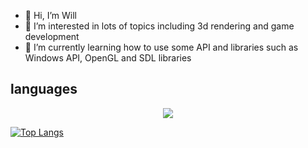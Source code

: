 - 👋 Hi, I’m Will
- 👀 I’m interested in lots of topics including 3d rendering and game development
- 🌱 I’m currently learning how to use some API and libraries such as Windows API, OpenGL and SDL libraries
## languages

<p align="center">
  <a href="https://skillicons.dev">
    <img src="https://skillicons.dev/icons?i=c,cpp,cs,python,java,php,javascript,html,css" />
  </a>
</p>

[![Top Langs](https://github-readme-stats.vercel.app/api/top-langs/?username=will-cupa)](https://github.com/will-cupa/github-readme-stats&layout=compact)
